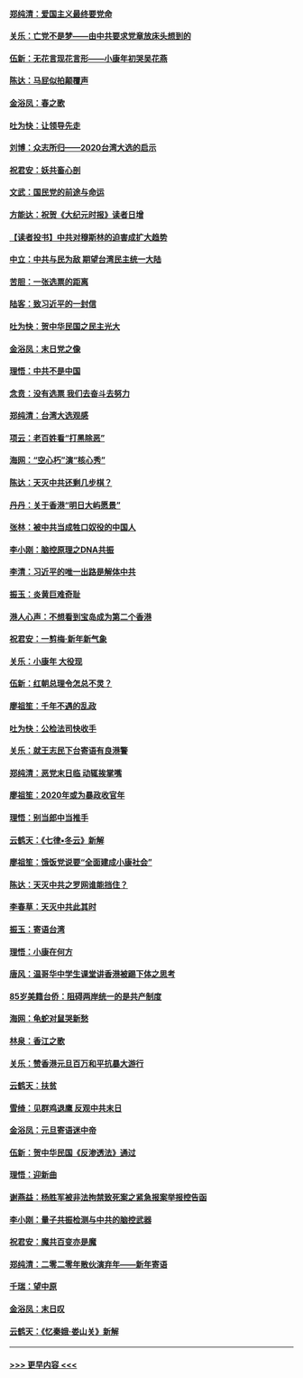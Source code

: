 #### [郑纯清：爱国主义最终要党命](../pages/nsc993/n11802197.md?t=01191311) 
#### [关乐：亡党不是梦——由中共要求党章放床头想到的](../pages/nsc993/n11802156.md?t=01191311) 
#### [伍新：无花言现花言形——小康年初哭吴花燕](../pages/nsc993/n11800044.md?t=01191311) 
#### [陈达：马屁似拍颠覆声](../pages/nsc993/n11800010.md?t=01191311) 
#### [金浴凤：春之歌](../pages/nsc993/n11797687.md?t=01191311) 
#### [吐为快：让领导先走](../pages/nsc993/n11797512.md?t=01191311) 
#### [刘博：众志所归——2020台湾大选的启示](../pages/nsc993/n11796878.md?t=01191311) 
#### [祝君安：妖共畜心剖](../pages/nsc993/n11794273.md?t=01191311) 
#### [文武：国民党的前途与命运](../pages/nsc993/n11794198.md?t=01191311) 
#### [方能达：祝贺《大纪元时报》读者日增](../pages/nsc993/n11793807.md?t=01191311) 
#### [【读者投书】中共对穆斯林的迫害成扩大趋势](../pages/nsc993/n11791371.md?t=01191311) 
#### [中立：中共与民为敌 期望台湾民主统一大陆](../pages/nsc993/n11790392.md?t=01191311) 
#### [苦胆：一张选票的距离](../pages/nsc993/n11788914.md?t=01191311) 
#### [陆客：致习近平的一封信](../pages/nsc993/n11788867.md?t=01191311) 
#### [吐为快：贺中华民国之民主光大](../pages/nsc993/n11788618.md?t=01191311) 
#### [金浴凤：末日党之像](../pages/nsc993/n11787475.md?t=01191311) 
#### [理悟：中共不是中国](../pages/nsc993/n11787463.md?t=01191311) 
#### [念贲：没有选票  我们去奋斗去努力](../pages/nsc993/n11787398.md?t=01191311) 
#### [郑纯清：台湾大选观感](../pages/nsc993/n11786210.md?t=01191311) 
#### [项云：老百姓看“打黑除恶”](../pages/nsc993/n11785398.md?t=01191311) 
#### [海网：“空心朽”演“核心秀”](../pages/nsc993/n11783874.md?t=01191311) 
#### [陈达：天灭中共还剩几步棋？](../pages/nsc993/n11783719.md?t=01191311) 
#### [丹丹：关于香港“明日大屿愿景”](../pages/nsc993/n11783273.md?t=01191311) 
#### [张林：被中共当成牲口奴役的中国人](../pages/nsc993/n11782397.md?t=01191311) 
#### [李小刚：脑控原理之DNA共振](../pages/nsc993/n11780962.md?t=01191311) 
#### [李清：习近平的唯一出路是解体中共](../pages/nsc993/n11780866.md?t=01191311) 
#### [振玉：炎黄巨难奇耻](../pages/nsc993/n11779632.md?t=01191311) 
#### [港人心声：不想看到宝岛成为第二个香港](../pages/nsc993/n11778817.md?t=01191311) 
#### [祝君安：一剪梅‧新年新气象](../pages/nsc993/n11776340.md?t=01191311) 
#### [关乐：小康年 大役现](../pages/nsc993/n11774213.md?t=01191311) 
#### [伍新：红朝总理令怎总不灵？](../pages/nsc993/n11770813.md?t=01191311) 
#### [廖祖笙：千年不遇的乱政](../pages/nsc993/n11770373.md?t=01191311) 
#### [吐为快：公检法司快收手](../pages/nsc993/n11770359.md?t=01191311) 
#### [关乐：就王志民下台寄语有良港警](../pages/nsc993/n11769903.md?t=01191311) 
#### [郑纯清：恶党末日临 动辄挨掌嘴](../pages/nsc993/n11769356.md?t=01191311) 
#### [廖祖笙：2020年或为暴政收官年](../pages/nsc993/n11768216.md?t=01191311) 
#### [理悟：别当郎中当推手](../pages/nsc993/n11768243.md?t=01191311) 
#### [云鹤天：《七律▪冬云》新解](../pages/nsc993/n11768204.md?t=01191311) 
#### [廖祖笙：饿饭党说要“全面建成小康社会”](../pages/nsc993/n11767482.md?t=01191311) 
#### [陈达：天灭中共之罗网谁能挡住？](../pages/nsc993/n11767465.md?t=01191311) 
#### [李春草：天灭中共此其时](../pages/nsc993/n11767452.md?t=01191311) 
#### [振玉：寄语台湾](../pages/nsc993/n11767432.md?t=01191311) 
#### [理悟：小康在何方](../pages/nsc993/n11767394.md?t=01191311) 
#### [唐风：温哥华中学生课堂讲香港被踢下体之思考](../pages/nsc993/n11766848.md?t=01191311) 
#### [85岁美籍台侨：阻碍两岸统一的是共产制度](../pages/nsc993/n11765043.md?t=01191311) 
#### [海网：龟蛇对鼠哭新愁](../pages/nsc993/n11764895.md?t=01191311) 
#### [林泉：香江之歌](../pages/nsc993/n11764415.md?t=01191311) 
#### [关乐：赞香港元旦百万和平抗暴大游行](../pages/nsc993/n11764382.md?t=01191311) 
#### [云鹤天：扶贫](../pages/nsc993/n11764245.md?t=01191311) 
#### [雪绮：见群鸡退鹰  反观中共末日](../pages/nsc993/n11762112.md?t=01191311) 
#### [金浴凤：元旦寄语迷中帝](../pages/nsc993/n11761788.md?t=01191311) 
#### [伍新：贺中华民国《反渗透法》通过](../pages/nsc993/n11761994.md?t=01191311) 
#### [理悟：迎新曲](../pages/nsc993/n11761152.md?t=01191311) 
#### [谢燕益：杨胜军被非法拘禁致死案之紧急报案举报控告函](../pages/nsc993/n11756134.md?t=01191311) 
#### [李小刚：量子共振检测与中共的脑控武器](../pages/nsc993/n11754518.md?t=01191311) 
#### [祝君安：魔共百变亦是魔](../pages/nsc993/n11754469.md?t=01191311) 
#### [郑纯清：二零二零年散伙演弃年——新年寄语](../pages/nsc993/n11754195.md?t=01191311) 
#### [千瑞：望中原](../pages/nsc993/n11754159.md?t=01191311) 
#### [金浴凤：末日叹](../pages/nsc993/n11752359.md?t=01191311) 
#### [云鹤天：《忆秦娥‧娄山关》新解](../pages/nsc993/n11752348.md?t=01191311) 

----
#### [ >>> 更早内容 <<< ](../indexes/nsc993-earlier.md)
